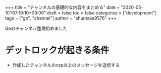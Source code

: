 +++
title = "チャンネルの基礎的な内容をまとめる"
date = "2020-05-10T07:19:10+09:00"
draft = false
toc = false
categories = ["development"]
tags = ["go", "channel"]
author = "shuntaka9576"
+++

Goのチャンネル整理始めました

<!--more-->


# デットロックが起きる条件
* 作成したチャンネルのcap以上のメッセージを送信する

